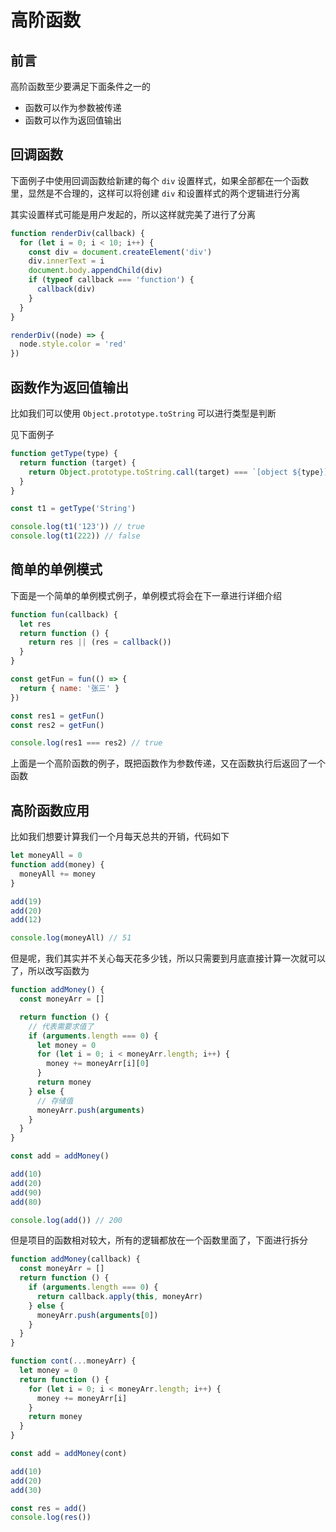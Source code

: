 # 高阶函数

## 前言

高阶函数至少要满足下面条件之一的

- 函数可以作为参数被传递
- 函数可以作为返回值输出

## 回调函数

下面例子中使用回调函数给新建的每个 `div` 设置样式，如果全部都在一个函数里，显然是不合理的，这样可以将创建 `div` 和设置样式的两个逻辑进行分离

其实设置样式可能是用户发起的，所以这样就完美了进行了分离

```js
function renderDiv(callback) {
  for (let i = 0; i < 10; i++) {
    const div = document.createElement('div')
    div.innerText = i
    document.body.appendChild(div)
    if (typeof callback === 'function') {
      callback(div)
    }
  }
}

renderDiv((node) => {
  node.style.color = 'red'
})
```

## 函数作为返回值输出

比如我们可以使用 `Object.prototype.toString` 可以进行类型是判断

见下面例子

```js
function getType(type) {
  return function (target) {
    return Object.prototype.toString.call(target) === `[object ${type}]`
  }
}

const t1 = getType('String')

console.log(t1('123')) // true
console.log(t1(222)) // false
```

## 简单的单例模式

下面是一个简单的单例模式例子，单例模式将会在下一章进行详细介绍

```js
function fun(callback) {
  let res
  return function () {
    return res || (res = callback())
  }
}

const getFun = fun(() => {
  return { name: '张三' }
})

const res1 = getFun()
const res2 = getFun()

console.log(res1 === res2) // true
```

上面是一个高阶函数的例子，既把函数作为参数传递，又在函数执行后返回了一个函数

## 高阶函数应用

比如我们想要计算我们一个月每天总共的开销，代码如下

```js
let moneyAll = 0
function add(money) {
  moneyAll += money
}

add(19)
add(20)
add(12)

console.log(moneyAll) // 51
```

但是呢，我们其实并不关心每天花多少钱，所以只需要到月底直接计算一次就可以了，所以改写函数为

```js
function addMoney() {
  const moneyArr = []

  return function () {
    // 代表需要求值了
    if (arguments.length === 0) {
      let money = 0
      for (let i = 0; i < moneyArr.length; i++) {
        money += moneyArr[i][0]
      }
      return money
    } else {
      // 存储值
      moneyArr.push(arguments)
    }
  }
}

const add = addMoney()

add(10)
add(20)
add(90)
add(80)

console.log(add()) // 200
```

但是项目的函数相对较大，所有的逻辑都放在一个函数里面了，下面进行拆分

```js
function addMoney(callback) {
  const moneyArr = []
  return function () {
    if (arguments.length === 0) {
      return callback.apply(this, moneyArr)
    } else {
      moneyArr.push(arguments[0])
    }
  }
}

function cont(...moneyArr) {
  let money = 0
  return function () {
    for (let i = 0; i < moneyArr.length; i++) {
      money += moneyArr[i]
    }
    return money
  }
}

const add = addMoney(cont)

add(10)
add(20)
add(30)

const res = add()
console.log(res())
```
